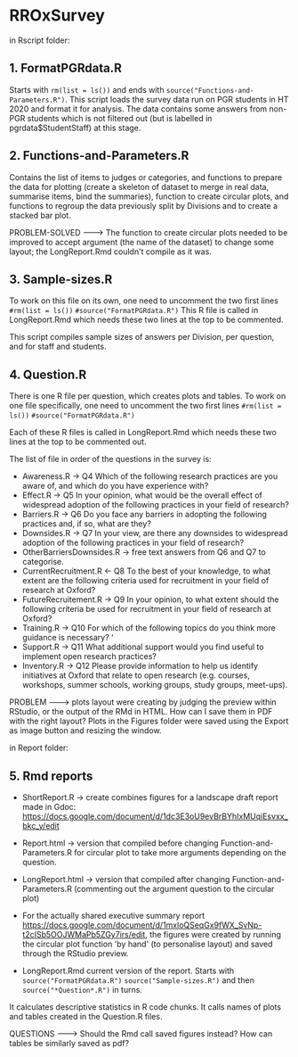 # RROxSurvey

in Rscript folder:

## 1. FormatPGRdata.R
Starts with `rm(list = ls())` and ends with `source("Functions-and-Parameters.R")`.
This script loads the survey data run on PGR students in HT 2020 and format it for analysis.
The data contains some answers from non-PGR students which is not filtered out (but is labelled in pgrdata$StudentStaff) at this stage.

## 2. Functions-and-Parameters.R
Contains the list of items to judges or categories, and functions to prepare the data for plotting 
(create a skeleton of dataset to merge in real data, summarise items, bind the summaries),
function to create circular plots, and functions to regroup the data previously split by Divisions and to create a stacked bar plot.


PROBLEM-SOLVED ---> The function to create circular plots needed to be improved to accept argument (the name of the dataset) to change some layout; the LongReport.Rmd couldn't compile as it was.


## 3. Sample-sizes.R
To work on this file on its own, one need to uncomment the two first lines 
`#rm(list = ls())`
`#source("FormatPGRdata.R")`
This R file is called in LongReport.Rmd which needs these two lines at the top to be commented.

This script compiles sample sizes of answers per Division, per question, and for staff and students.

## 4. Question.R

There is one R file per question, which creates plots and tables.
To work on one file specifically, one need to uncomment the two first lines 
`#rm(list = ls())`
`#source("FormatPGRdata.R")`

Each of these R files is called in LongReport.Rmd which needs these two lines at the top to be commented out.

The list of file in order of the questions in the survey is:
- Awareness.R -> Q4 Which of the following research practices are you aware of, and which do you have experience with?
- Effect.R -> Q5 In your opinion, what would be the overall effect of widespread adoption of the following practices in your field of research?
- Barriers.R -> Q6 Do you face any barriers in adopting the following practices and, if so, what are they?
- Downsides.R -> Q7 In your view, are there any downsides to widespread adoption of the following practices in your field of research?
- OtherBarriersDownsides.R -> free text answers from Q6 and Q7 to categorise.
- CurrentRecruitment.R <- Q8 To the best of your knowledge, to what extent are the following criteria used for recruitment in your field of research at Oxford?
- FutureRecruitement.R -> Q9 In your opinion, to what extent should the following criteria be used for recruitment in your field of research at Oxford?
- Training.R -> Q10 For which of the following topics do you think more guidance is necessary? ‘
- Support.R -> Q11 What additional support would you find useful to implement open research practices?
- Inventory.R -> Q12 Please provide information to help us identify initiatives at Oxford that relate to open research (e.g. courses, workshops, summer schools, working groups, study groups, meet-ups).


PROBLEM ---> plots layout were creating by judging the preview within RStudio, or the output of the RMd in HTML. How can I save them in PDF with the right layout? Plots in the Figures folder were saved using the Export as image button and resizing the window.

in Report folder:

## 5. Rmd reports

- ShortReport.R -> create combines figures for a landscape draft report made in Gdoc: https://docs.google.com/document/d/1dc3E3oU9evBrBYhIxMUqiEsvxx_bkc_y/edit
- Report.html -> version that compiled before changing Function-and-Parameters.R for circular plot to take more arguments depending on the question.
- LongReport.html -> version that compiled after changing Function-and-Parameters.R (commenting out the argument question to the circular plot)
- For the actually shared executive summary report  https://docs.google.com/document/d/1mxloQSeqGx9fWX_SvNp-t2cISb5OOJWMaPb5ZGy7irs/edit, the figures were created by running the circular plot function 'by hand' (to personalise layout) and saved through the RStudio preview.

- LongReport.Rmd
current version of the report.
Starts with 
`source("FormatPGRdata.R")`
`source("Sample-sizes.R")`
and then `source("*Question*.R")` in turns.

It calculates descriptive statistics in R code chunks.
It calls names of plots and tables created in the Question.R files.


QUESTIONS ---> Should the Rmd call saved figures instead? How can tables be similarly saved as pdf?


